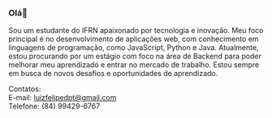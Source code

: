### Olá👋

Sou um estudante do IFRN apaixonado por tecnologia e inovação. Meu foco principal é no desenvolvimento de aplicações web, com conhecimento em linguagens de programação, como JavaScript, Python e Java. Atualmente, estou procurando por um estágio com foco na área de Backend para poder melhorar meu aprendizado e entrar no mercado de trabalho. Estou sempre em busca de novos desafios e oportunidades de aprendizado.


Contatos:<br/>
E-mail: luizfelipedpt@gmail.com <br/>
Telefone: (84) 99429-6767
